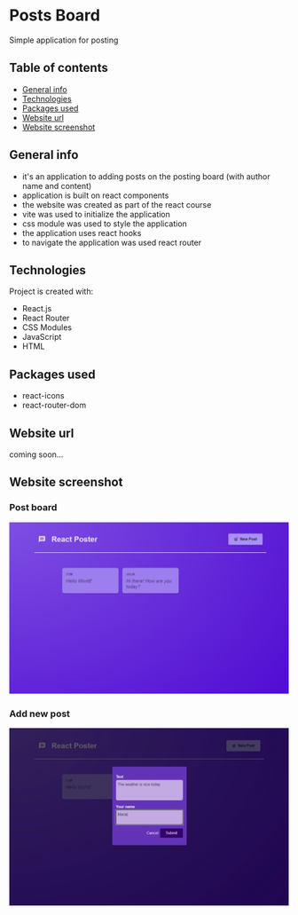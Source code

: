 # Posts Board

Simple application for posting

## Table of contents

- [General info](#general-info)
- [Technologies](#technologies)
- [Packages used](#packages-used)
- [Website url](#website-url)
- [Website screenshot](#website-screenshots)

## General info

- it's an application to adding posts on the posting board (with author name and content)
- application is built on react components
- the website was created as part of the react course
- vite was used to initialize the application
- css module was used to style the application
- the application uses react hooks
- to navigate the application was used react router

## Technologies

Project is created with:

- React.js
- React Router
- CSS Modules
- JavaScript
- HTML

## Packages used

- react-icons
- react-router-dom

## Website url

coming soon...

## Website screenshot

### Post board

<img src="./public/images/screenshot_post_board.png" alt="app-screenshot">

### Add new post

<img src="./public/images/screenshot_add_post.png" alt="app-screenshot">